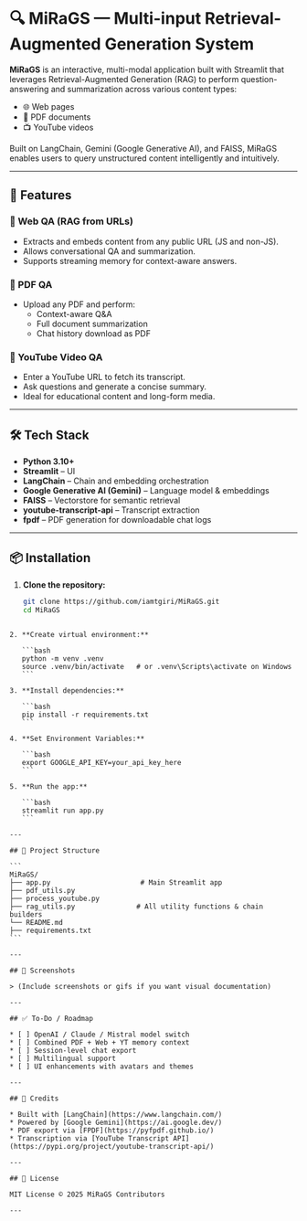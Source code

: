 
# 🔍 MiRaGS — Multi-input Retrieval-Augmented Generation System

**MiRaGS** is an interactive, multi-modal application built with Streamlit that leverages Retrieval-Augmented Generation (RAG) to perform question-answering and summarization across various content types:

- 🌐 Web pages  
- 📄 PDF documents  
- 📺 YouTube videos  

Built on LangChain, Gemini (Google Generative AI), and FAISS, MiRaGS enables users to query unstructured content intelligently and intuitively.

---

## 🚀 Features

### 🔹 Web QA (RAG from URLs)
- Extracts and embeds content from any public URL (JS and non-JS).
- Allows conversational QA and summarization.
- Supports streaming memory for context-aware answers.

### 🔹 PDF QA
- Upload any PDF and perform:
  - Context-aware Q&A
  - Full document summarization
  - Chat history download as PDF

### 🔹 YouTube Video QA
- Enter a YouTube URL to fetch its transcript.
- Ask questions and generate a concise summary.
- Ideal for educational content and long-form media.

---

## 🛠️ Tech Stack

- **Python 3.10+**
- **Streamlit** – UI
- **LangChain** – Chain and embedding orchestration
- **Google Generative AI (Gemini)** – Language model & embeddings
- **FAISS** – Vectorstore for semantic retrieval
- **youtube-transcript-api** – Transcript extraction
- **fpdf** – PDF generation for downloadable chat logs

---

## 📦 Installation

1. **Clone the repository:**
   ```bash
   git clone https://github.com/iamtgiri/MiRaGS.git
   cd MiRaGS
````

2. **Create virtual environment:**

   ```bash
   python -m venv .venv
   source .venv/bin/activate   # or .venv\Scripts\activate on Windows
   ```

3. **Install dependencies:**

   ```bash
   pip install -r requirements.txt
   ```

4. **Set Environment Variables:**

   ```bash
   export GOOGLE_API_KEY=your_api_key_here
   ```

5. **Run the app:**

   ```bash
   streamlit run app.py
   ```

---

## 📁 Project Structure

```
MiRaGS/
├── app.py                      # Main Streamlit app
├── pdf_utils.py
├── process_youtube.py  
├── rag_utils.py               # All utility functions & chain builders
└── README.md
├── requirements.txt
```

---

## 📸 Screenshots

> (Include screenshots or gifs if you want visual documentation)

---

## ✅ To-Do / Roadmap

* [ ] OpenAI / Claude / Mistral model switch
* [ ] Combined PDF + Web + YT memory context
* [ ] Session-level chat export
* [ ] Multilingual support
* [ ] UI enhancements with avatars and themes

---

## 🧠 Credits

* Built with [LangChain](https://www.langchain.com/)
* Powered by [Google Gemini](https://ai.google.dev/)
* PDF export via [FPDF](https://pyfpdf.github.io/)
* Transcription via [YouTube Transcript API](https://pypi.org/project/youtube-transcript-api/)

---

## 📄 License

MIT License © 2025 MiRaGS Contributors

---


